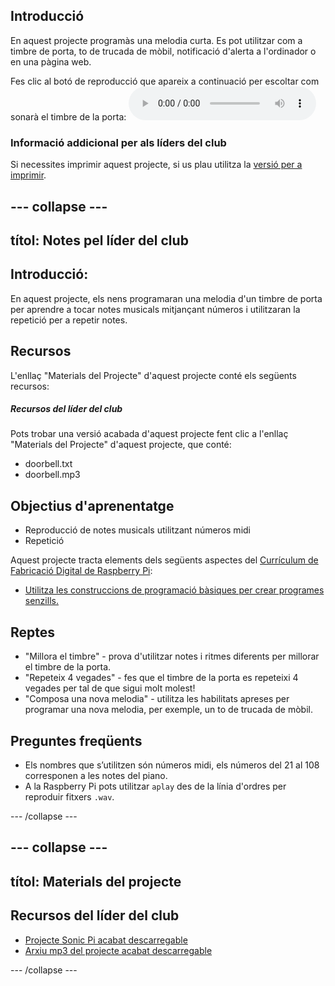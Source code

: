 ## Introducció

En aquest projecte programàs una melodia curta. Es pot utilitzar com a timbre de porta, to de trucada de mòbil, notificació d'alerta a l'ordinador o en una pàgina web.

<div id="audio-preview" class="pdf-hidden">
  Fes clic al botó de reproducció que apareix a continuació per escoltar com sonarà el timbre de la porta: <audio controls preload> <source src="resources/doorbell.mp3" type="audio/mpeg"> El teu navegador no admet l'element <code>d'àudio</code>. </audio>
</div>

### Informació addicional per als líders del club

Si necessites imprimir aquest projecte, si us plau utilitza la [versió per a imprimir](https://projects.raspberrypi.org/en/projects/compose-tune/print).

## \--- collapse \---

## títol: Notes pel líder del club

## Introducció:

En aquest projecte, els nens programaran una melodia d'un timbre de porta per aprendre a tocar notes musicals mitjançant números i utilitzaran la repetició per a repetir notes.

## Recursos

L'enllaç "Materials del Projecte" d'aquest projecte conté els següents recursos:

##### Recursos del líder del club

Pots trobar una versió acabada d'aquest projecte fent clic a l'enllaç "Materials del Projecte" d'aquest projecte, que conté:

* doorbell.txt
* doorbell.mp3

## Objectius d'aprenentatge

* Reproducció de notes musicals utilitzant números midi
* Repetició

Aquest projecte tracta elements dels següents aspectes del [Currículum de Fabricació Digital de Raspberry Pi](http://rpf.io/curriculum):

* [Utilitza les construccions de programació bàsiques per crear programes senzills.](https://www.raspberrypi.org/curriculum/programming/creator)

## Reptes

* "Millora el timbre" - prova d'utilitzar notes i ritmes diferents per millorar el timbre de la porta.
* "Repeteix 4 vegades" - fes que el timbre de la porta es repeteixi 4 vegades per tal de que sigui molt molest!
* "Composa una nova melodia" - utilitza les habilitats apreses per programar una nova melodia, per exemple, un to de trucada de mòbil.

## Preguntes freqüents

* Els nombres que s’utilitzen són números midi, els números del 21 al 108 corresponen a les notes del piano.
* A la Raspberry Pi pots utilitzar `aplay` des de la línia d'ordres per reproduir fitxers `.wav`.

\--- /collapse \---

## \--- collapse \---

## títol: Materials del projecte

## Recursos del líder del club

* [Projecte Sonic Pi acabat descarregable](resources/doorbell.txt)
* [Arxiu mp3 del projecte acabat descarregable](resources/doorbell.mp3)

\--- /collapse \---